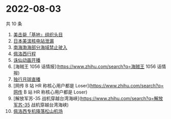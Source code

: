 # 2022-08-03

共 10 条

<!-- BEGIN ZHIHUSEARCH -->
<!-- 最后更新时间 Wed Aug 03 2022 06:07:14 GMT+0800 (China Standard Time) -->
1. [美击毙「基地」组织头目](https://www.zhihu.com/search?q=美击毙「基地」组织头目)
1. [日本美滨核电站泄漏](https://www.zhihu.com/search?q=日本美滨核电站泄漏)
1. [南海渤海部分海域禁止驶入](https://www.zhihu.com/search?q=南海渤海部分海域禁止驶入)
1. [佩洛西行程](https://www.zhihu.com/search?q=佩洛西行程)
1. [诛仙动画开播](https://www.zhihu.com/search?q=诛仙动画开播)
1. [海贼王 1056 话情报](https://www.zhihu.com/search?q=海贼王 1056 话情报)
1. [独行月球直播](https://www.zhihu.com/search?q=独行月球直播)
1. [网传 B 站 HR 称核心用户都是 Loser](https://www.zhihu.com/search?q=网传 B 站 HR 称核心用户都是 Loser)
1. [解放军苏-35 战机穿越台湾海峡](https://www.zhihu.com/search?q=解放军苏-35 战机穿越台湾海峡)
1. [佩洛西专机降落松山机场](https://www.zhihu.com/search?q=佩洛西专机降落松山机场)
<!-- END ZHIHUSEARCH -->
